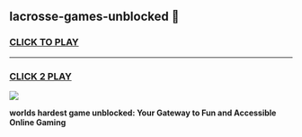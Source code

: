 
## lacrosse-games-unblocked 👋
<h3>
<a href="https://premium.freeplayer.one?title=lacrosse-games-unblocked&ref=14F">CLICK TO PLAY</a></h3>
<hr>

<h3>
<a href="https://premium.freeplayer.one?title=lacrosse-games-unblocked&ref=14F">CLICK 2 PLAY</a>
  
</h3>

<a href="https://premium.freeplayer.one?title=lacrosse-games-unblocked&ref=12F/"><img src="https://clearcache.store/games.png"></a>


**worlds hardest game unblocked: Your Gateway to Fun and Accessible Online Gaming**
